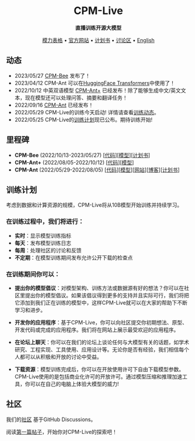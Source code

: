 <div align="center">

<h1>CPM-Live</h1>

**直播训练开源大模型**

<p align="center">
   <a href="https://live.openbmb.org/playground/" target="_blank">模力表格</a> • <a href="https://live.openbmb.org/" target="_blank">官方网站</a> • <a href="./plans/CPM-Live训练计划书.md" target="_blank">计划书</a> • <a href="https://github.com/OpenBMB/CPM-Live/discussions">讨论区</a> • <a href="./README.md" target="_blank">English</a>
<br>
</p>

</div>

## 动态
- 2023/05/27 [CPM-Bee](https://github.com/OpenBMB/CPM-Bee) 发布了！
- 2023/04/12 CPM-Ant 可以在[HuggingFace Transformers](https://huggingface.co/openbmb/cpm-ant-10b)中使用了！
- 2022/10/12 中英双语模型 [CPM-Ant+](https://github.com/OpenBMB/CPM-Live/tree/cpm-ant-plus/cpm-live) 已经发布！除了能够生成中文/英文文本，现在模型还可以处理问答、摘要和翻译任务！
- 2022/09/16 [CPM-Ant](https://github.com/OpenBMB/CPM-Live/tree/cpm-ant/cpm-live) 已经发布！
- 2022/05/29 CPM-Live的训练今天启动! 详情请查看[训练动态](https://live.openbmb.org/home)。
- 2022/05/25 CPM-Live的[训练计划](./plans/CPM-Live训练计划书.md)现已公布。期待训练开始!


## 里程碑
- **CPM-Bee** (2022/10/13-2023/05/27) [[代码](https://github.com/OpenBMB/CPM-Bee)][[模型](https://github.com/OpenBMB/CPM-Bee#%E6%A8%A1%E5%9E%8B)][[计划书](./plans/CPM-Bee训练计划书.md)]
- **CPM-Ant+** (2022/08/05-2022/10/12) [[代码](https://github.com/OpenBMB/CPM-Live/tree/cpm-ant-plus/cpm-live)][[模型](https://github.com/OpenBMB/CPM-Live/tree/cpm-ant-plus/cpm-live#model-checkpoints)]
- **CPM-Ant** (2022/05/29-2022/08/05) [[代码](https://github.com/OpenBMB/CPM-Live/tree/cpm-ant/cpm-live)][[模型](https://github.com/OpenBMB/CPM-Live/tree/cpm-ant/cpm-live#model-checkpoints)][[网站](https://live.openbmb.org/ant)][[博客](https://www.openbmb.org/en/community/blogs/blogpage?id=98afef2ce45f4fe9a4bc15a66d7ccb92)][[计划书](./plans/CPM-Ant训练计划书.md)]

## 训练计划
考虑到数据和计算资源的规模，CPM-Live将从10B模型开始训练并持续学习。

### 在训练过程中，我们将进行：

- **实时**：显示模型训练指标
- **每天**：发布模型训练日志
- **每周**：处理社区的讨论和反馈
- **不定期**：在模型训练期间发布允许公开下载的检查点


### 在训练期间你可以：

- **提出你的模型倡议**：对模型架构、训练方法或数据源有好的想法？你可以在社区里提出你的模型倡议。如果该倡议得到更多的支持并且实际可行，我们将把它添加到我们正在训练的模型中，这样CPM-Live就可以在大家的帮助下不断学习和进步。

- **开发你的应用程序**：基于CPM-Live，你可以向社区提交你初期想法、原型、开发代码或完成的应用程序。我们将在网站上展示最受欢迎的应用程序。

- **在论坛上聊天**：你可以在我们的论坛上谈论任何与大模型有关的话题，如学术研究、工程实现、工具使用、应用设计等。无论你是否有经验，我们相信每个人都可以从积极和开放的讨论中受益。

- **下载资源**：模型训练完成后，你可以在开放使用许可下自由下载模型参数。CPM-Live使用的是包括商业化许可的开放许可。通过模型压缩和推理加速工具，你可以在自己的电脑上体验大模型的威力!



## 社区

我们的[社区](https://github.com/OpenBMB/CPM-Live/discussions) 基于GitHub Discussions。

阅读[第一篇帖子](https://github.com/OpenBMB/CPM-Live/discussions/1)，开始你对CPM-Live的探索吧！






